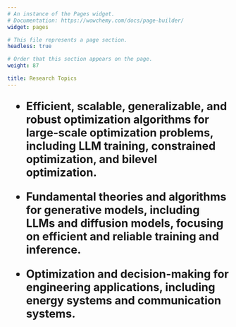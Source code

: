 ```yaml
---
# An instance of the Pages widget.
# Documentation: https://wowchemy.com/docs/page-builder/
widget: pages

# This file represents a page section.
headless: true

# Order that this section appears on the page.
weight: 87

title: Research Topics
---
```

<span style="font-size: 25px;">

 - **Efficient, scalable, generalizable, and robust optimization algorithms for large-scale optimization problems, including LLM training, constrained optimization, and bilevel optimization.**



 - **Fundamental theories and algorithms for generative models, including LLMs and diffusion models, focusing on efficient and reliable training and inference.**



 - **Optimization and decision-making for engineering applications, including energy systems and communication systems.**
 
 </span>